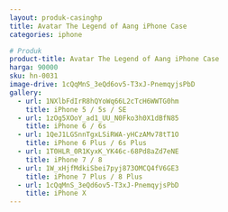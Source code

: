 ```yaml
---
layout: produk-casinghp
title: Avatar The Legend of Aang iPhone Case
categories: iphone

# Produk
product-title: Avatar The Legend of Aang iPhone Case
harga: 90000
sku: hn-0031
image-drive: 1cQqMnS_3eQd6ov5-T3xJ-PnemqyjsPbD
gallery:
  - url: 1NXlbFdIrR8hQYoWq66L2cTcH6WWTG0hm
    title: iPhone 5 / 5s / SE
  - url: 1zOg5XOoY_ad1_UU_N0Fko3h0X1dBfN85
    title: iPhone 6 / 6s
  - url: 1QeJ1LGSnnTgxLSiRWA-yHCzAMv78tT1O
    title: iPhone 6 Plus / 6s Plus
  - url: 1T0HLR_0R1KyxK_YK46c-68Pd8aZd7eNE
    title: iPhone 7 / 8
  - url: 1W_xHjfMdkiSbei7pyj873OMCQ4fV6GE3
    title: iPhone 7 Plus / 8 Plus
  - url: 1cQqMnS_3eQd6ov5-T3xJ-PnemqyjsPbD
    title: iPhone X
---
```

